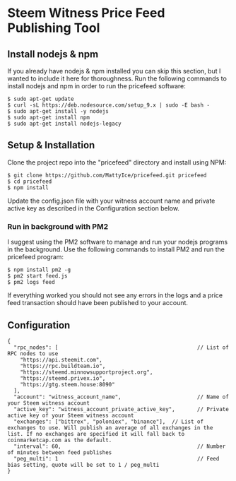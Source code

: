 # Steem Witness Price Feed Publishing Tool

## Install nodejs & npm
If you already have nodejs & npm installed you can skip this section, but I wanted to include it here for thoroughness. Run the following commands to install nodejs and npm in order to run the pricefeed software:

```
$ sudo apt-get update
$ curl -sL https://deb.nodesource.com/setup_9.x | sudo -E bash -
$ sudo apt-get install -y nodejs
$ sudo apt-get install npm
$ sudo apt-get install nodejs-legacy
```

## Setup & Installation
Clone the project repo into the "pricefeed" directory and install using NPM:

```
$ git clone https://github.com/MattyIce/pricefeed.git pricefeed
$ cd pricefeed
$ npm install
```

Update the config.json file with your witness account name and private active key as described in the Configuration section below.

### Run in background with PM2
I suggest using the PM2 software to manage and run your nodejs programs in the background. Use the following commands to install PM2 and run the pricefeed program:

```
$ npm install pm2 -g
$ pm2 start feed.js
$ pm2 logs feed
```

If everything worked you should not see any errors in the logs and a price feed transaction should have been published to your account.

## Configuration
```
{
  "rpc_nodes": [											// List of RPC nodes to use
    "https://api.steemit.com",
    "https://rpc.buildteam.io",
    "https://steemd.minnowsupportproject.org",
    "https://steemd.privex.io",
    "https://gtg.steem.house:8090"
  ],
  "account": "witness_account_name",						// Name of your Steem witness account
  "active_key": "witness_account_private_active_key",		// Private active key of your Steem witness account
  "exchanges": ["bittrex", "poloniex", "binance"],  // List of exchanges to use. Will publish an average of all exchanges in the list. If no exchanges are specified it will fall back to coinmarketcap.com as the default.
  "interval": 60,											// Number of minutes between feed publishes
  "peg_multi": 1											// Feed bias setting, quote will be set to 1 / peg_multi
}
```
